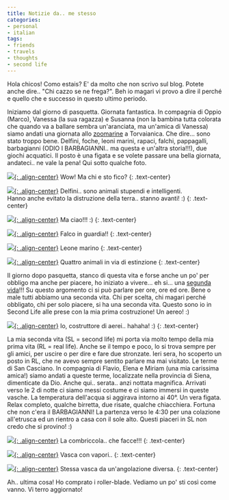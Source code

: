```yaml
---
title: Notizie da.. me stesso
categories:
- personal
- italian
tags:
- friends
- travels
- thoughts
- second life
---
```

Hola chicos! Como estais? E' da molto che non scrivo sul blog. Potete anche
dire.. "Chi cazzo se ne frega?". Beh io magari vi provo a dire il perché e
quello che e successo in questo ultimo periodo.

Iniziamo dal giorno di pasquetta. Giornata fantastica. In compagnia di Oppio
(Marco), Vanessa (la sua ragazza) e Susanna (non la bambina tutta colorata che
quando va a ballare sembra un'aranciata, ma un'amica di Vanessa) siamo andati
una giornata allo [zoomarine](http://www.zoomarine.it/) a Torvaianica. Che
dire... sono stato troppo bene. Delfini, foche, leoni marini, rapaci, falchi,
pappagalli, barbagianni (ODIO I BARBAGIANNI.. ma questa e un'altra storia!!!),
due giochi acquatici. Il posto è una figata e se volete passare una bella
giornata, andateci.. ne vale la pena! Qui sotto qualche foto.

[![]({{site.url}}/assets/images/img_1202.jpg){: .align-center}]({{site.url}}/assets/images/img_1202.jpg)
Wow! Ma chi e sto fico?
{: .text-center}

[![]({{site.url}}/assets/images/img_1189.jpg){: .align-center}]({{site.url}}/assets/images/img_1189.jpg)
Delfini.. sono animali stupendi e intelligenti.  
Hanno anche evitato la distruzione della terra.. stanno avanti! :)
{: .text-center}

[![]({{site.url}}/assets/images/img_1178.jpg){: .align-center}]({{site.url}}/assets/images/img_1178.jpg)
Ma ciao!!! :)
{: .text-center}

[![]({{site.url}}/assets/images/img_1134.jpg){: .align-center}]({{site.url}}/assets/images/img_1134.jpg)
Falco in guardia!!
{: .text-center}

[![]({{site.url}}/assets/images/img_1112.jpg){: .align-center}]({{site.url}}/assets/images/img_1112.jpg)
Leone marino
{: .text-center}

[![]({{site.url}}/assets/images/img_1096.jpg){: .align-center}]({{site.url}}/assets/images/img_1096.jpg)
Quattro animali in via di estinzione
{: .text-center}

Il giorno dopo pasquetta, stanco di questa vita e forse anche un po' per
obbligo ma anche per piacere, ho iniziato a vivere... eh si... una [segunda
vida](http://secondlife.com/)!!! Su questo argomento ci si può parlare per
ore, ore ed ore. Bene o male tutti abbiamo una seconda vita. Chi per scelta,
chi magari perché obbligato, chi per solo piacere, si ha una seconda vita.
Questo sono io in Second Life alle prese con la mia prima costruzione! Un
aereo! :)

[![]({{site.url}}/assets/images/second_life.jpg){: .align-center}]({{site.url}}/assets/images/second_life.jpg)
Io, costruttore di aerei.. hahaha! :)
{: .text-center}
  
La mia seconda vita (SL = second life) mi porta via molto tempo della mia
prima vita (RL = real life). Anche se il tempo e poco, lo si trova sempre per
gli amici, per uscire o per dire e fare due stronzate. Ieri sera, ho scoperto
un posto in RL, che ne avevo sempre sentito parlare ma mai visitato. Le terme
di San Casciano. In compagnia di Flavio, Elena e Miriam (una mia carissima
amica!) siamo andati a queste terme, localizzate nella provincia di Siena,
dimenticate da Dio. Anche qui.. serata.. anzi nottata magnifica. Arrivati
verso le 2 di notte ci siamo messi costume e ci siamo immersi in queste
vasche. La temperatura dell'acqua si aggirava intorno ai 40°. Un vera figata.
Relax completo, qualche birretta, due risate, qualche chiacchiera. Fortuna che
non c'era il BARBAGIANNI! La partenza verso le 4:30 per una colazione
all'etrusca ed un rientro a casa con il sole alto. Questi piaceri in SL non
credo che si provino! :)

[![]({{site.url}}/assets/images/img_1265.jpg){: .align-center}]({{site.url}}/assets/images/img_1265.jpg)
La combriccola.. che facce!!!
{: .text-center}

[![]({{site.url}}/assets/images/img_1259.jpg){: .align-center}]({{site.url}}/assets/images/img_1259.jpg)
Vasca con vapori..
{: .text-center}

[![]({{site.url}}/assets/images/img_1257.jpg){: .align-center}]({{site.url}}/assets/images/img_1257.jpg)
Stessa vasca da un'angolazione diversa.
{: .text-center}

Ah.. ultima cosa! Ho comprato i roller-blade. Vediamo un po' sti così come
vanno. Vi terro aggiornato!

